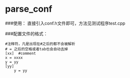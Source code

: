 ﻿parse_conf
==========

###使用：
直接引入conf.h文件即可，方法见测试程序test.cpp

###配置文件的格式：
```
#注释符，凡是出现在#之后的都不会被解析
# = 之后的空格或者tab也会自动去掉
[xx]  #comment 
x = xxxx 
y = yy 
[yy] 
    y = yy
```
